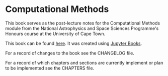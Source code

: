 # Computational Methods

This book serves as the post-lecture notes for the Computational Methods module from the National Astrophysics and Space Sciences Programme's Honours course at the University of Cape Town.

This book can be found [here](https://maystey.github.io/uct_nassp_cm/). It was created using [Jupyter Books](https://jupyterbook.org).

For a record of changes to the book see the CHANGELOG file.

For a record of which chapters and sections are currently implement or plan to be implemented see the CHAPTERS file.